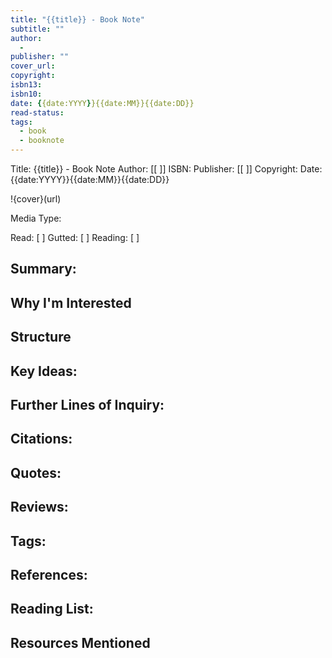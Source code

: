 ```yaml
---
title: "{{title}} - Book Note"
subtitle: ""
author:
  - 
publisher: ""
cover_url: 
copyright: 
isbn13: 
isbn10:  
date: {{date:YYYY}}{{date:MM}}{{date:DD}}
read-status: 
tags: 
  - book
  - booknote
---
```

Title: {{title}} - Book Note
Author: [[  ]]
ISBN: 
Publisher: [[ ]]
Copyright: 
Date: {{date:YYYY}}{{date:MM}}{{date:DD}}


!{cover}(url)


Media Type:


Read: [  ]  Gutted: [  ]  Reading: [  ]


## Summary:


## Why I'm Interested


## Structure


## Key Ideas:


## Further Lines of Inquiry:


## Citations:


## Quotes:


## Reviews: 


## Tags:


## References:


## Reading List:


## Resources Mentioned
